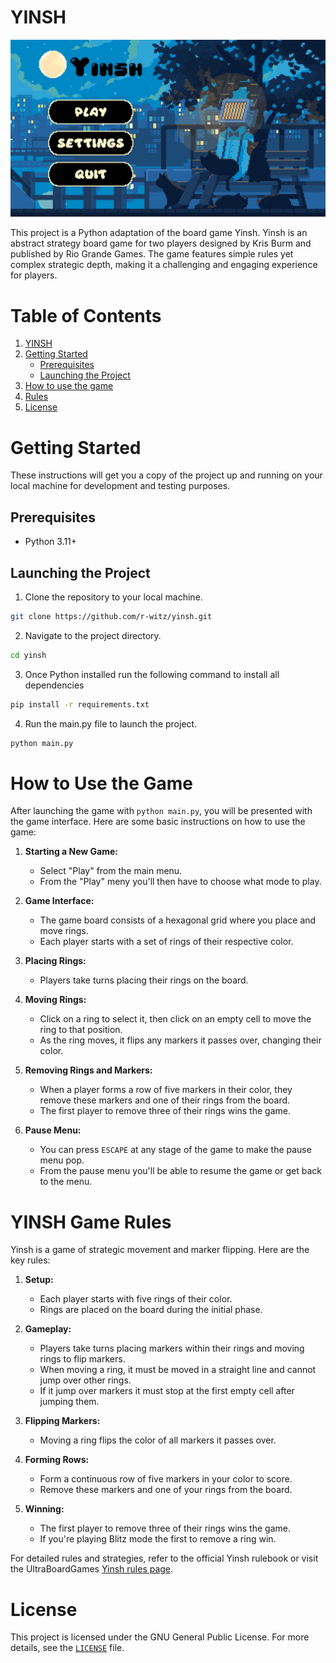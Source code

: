 # YINSH

!['Yinsh Preview'](../assets/graphics/github/yinsh-game-screenshot.png)

This project is a Python adaptation of the board game Yinsh. Yinsh is an abstract strategy board game for two players designed by Kris Burm and published by Rio Grande Games. The game features simple rules yet complex strategic depth, making it a challenging and engaging experience for players.

# Table of Contents
1. [YINSH](#yinsh)
2. [Getting Started](#getting-started)
	- [Prerequisites](#prerequisites)
	- [Launching the Project](#launching-the-project)
3. [How to use the game](#how-to-use-the-game)
4. [Rules](#yinsh-game-rules)
5. [License](#license)

# Getting Started

These instructions will get you a copy of the project up and running on your local machine for development and testing purposes.

## Prerequisites

- Python 3.11+

## Launching the Project

1. Clone the repository to your local machine.
```sh
git clone https://github.com/r-witz/yinsh.git
```

2. Navigate to the project directory.
```sh
cd yinsh
```

3. Once Python installed run the following command to install all dependencies
```sh
pip install -r requirements.txt
```

4. Run the main.py file to launch the project.
```sh
python main.py
```

# How to Use the Game

After launching the game with `python main.py`, you will be presented with the game interface. Here are some basic instructions on how to use the game:

1. **Starting a New Game:**
   - Select "Play" from the main menu.
   - From the "Play" meny you'll then have to choose what mode to play.

2. **Game Interface:**
   - The game board consists of a hexagonal grid where you place and move rings.
   - Each player starts with a set of rings of their respective color.

3. **Placing Rings:**
   - Players take turns placing their rings on the board.

4. **Moving Rings:**
   - Click on a ring to select it, then click on an empty cell to move the ring to that position.
   - As the ring moves, it flips any markers it passes over, changing their color.

5. **Removing Rings and Markers:**
   - When a player forms a row of five markers in their color, they remove these markers and one of their rings from the board.
   - The first player to remove three of their rings wins the game.

6. **Pause Menu:**
	- You can press `ESCAPE` at any stage of the game to make the pause menu pop.
	- From the pause menu you'll be able to resume the game or get back to the menu.

# YINSH Game Rules

Yinsh is a game of strategic movement and marker flipping. Here are the key rules:

1. **Setup:**
   - Each player starts with five rings of their color.
   - Rings are placed on the board during the initial phase.

2. **Gameplay:**
   - Players take turns placing markers within their rings and moving rings to flip markers.
   - When moving a ring, it must be moved in a straight line and cannot jump over other rings.
   - If it jump over markers it must stop at the first empty cell after jumping them.

3. **Flipping Markers:**
   - Moving a ring flips the color of all markers it passes over.

4. **Forming Rows:**
   - Form a continuous row of five markers in your color to score.
   - Remove these markers and one of your rings from the board.

5. **Winning:**
   - The first player to remove three of their rings wins the game.
   - If you're playing Blitz mode the first to remove a ring win.

For detailed rules and strategies, refer to the official Yinsh rulebook or visit the UltraBoardGames [Yinsh rules page](https://ultraboardgames.com/yinsh/game-rules.php).

# License

This project is licensed under the GNU General Public License. For more details, see the [`LICENSE`](../LICENSE) file.
